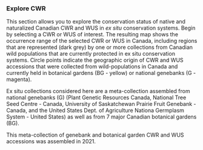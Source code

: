 ### Explore CWR

This section allows you to explore the conservation status of native and naturalized Canadian CWR and WUS in <i> ex situ </i> conservation systems. Begin by selecting a CWR or WUS of interest. The resulting map shows the occurrence range of the selected CWR or WUS in Canada, including regions that are represented (dark grey) by one or more collections from Canadian wild populations that are currently protected in ex situ conservation systems. Circle points indicate the geographic origin of CWR and WUS accessions that were collected from wild-populations in Canada and currently held in botanical gardens (BG - yellow) or national genebanks (G - magenta).

Ex situ collections considered here are a meta-collection assembled from national genebanks (G) (Plant Genetic Resources Canada, National Tree Seed Centre - Canada, University of Saskatchewan Prairie Fruit Genebank - Canada, and the United States Dept. of Agriculture Nationa Germplasm System - United States) as well as from 7 major Canadian botanical gardens (BG).

This meta-collection of genebank and botanical garden CWR and WUS accessions was assembled in 2021.